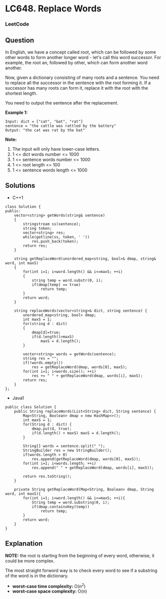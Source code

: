# LC648. Replace Words

### LeetCode

## Question

In English, we have a concept called root, which can be followed by some other words to form another longer word - let's call this word successor. For 
example, the root an, followed by other, which can form another word another.

Now, given a dictionary consisting of many roots and a sentence. You need to replace all the successor in the sentence with the root forming it. If a successor has many roots can form it, replace it with the root with the shortest length.

You need to output the sentence after the replacement.

**Example 1:**
```
Input: dict = ["cat", "bat", "rat"]
sentence = "the cattle was rattled by the battery"
Output: "the cat was rat by the bat"
```

**Note:**

1.  The input will only have lower-case letters.
2.  1 <= dict words number <= 1000
3.  1 <= sentence words number <= 1000
4.  1 <= root length <= 100
5.  1 <= sentence words length <= 1000

## Solutions

* C++1
```
class Solution {
public:
    vector<string> getWords(string& sentence)
    {
        stringstream ss(sentence);
        string token;
        vector<string> res;
        while(getline(ss, token, ' '))
            res.push_back(token);
        return res;
    }
    
    string getReplaceWord(unordered_map<string, bool>& dmap, string& word, int maxS)
    {
        for(int i=1; i<word.length() && i<=maxS; ++i)
        {
            string temp = word.substr(0, i);
            if(dmap[temp] == true)
                return temp;
        }
        return word;
    }
    
    string replaceWords(vector<string>& dict, string sentence) {
        unordered_map<string, bool> dmap;
        int maxS = 1;
        for(string d : dict)
        {
            dmap[d]=true;
            if(d.length()>maxS)
                maxS = d.length();
        }
     
        vector<string> words = getWords(sentence);
        string res = "";
        if(!words.empty())
            res = getReplaceWord(dmap, words[0], maxS);
        for(int i=1; i<words.size(); ++i)
            res += " " + getReplaceWord(dmap, words[i], maxS);
        return res;
    }
};
```

* Java1
```
public class Solution {
    public String replaceWords(List<String> dict, String sentence) {
        Map<String, Boolean> dmap = new HashMap<>();
        int maxS = 1;
        for(String d : dict) {
            dmap.put(d, true);
            if(d.length() > maxS) maxS = d.length();
        }
        
        String[] words = sentence.split(" ");
        StringBuilder res = new StringBuilder();
        if(words.length > 0)
            res.append(getReplaceWord(dmap, words[0], maxS));
        for(int i=1; i<words.length; ++i)
            res.append(" " + getReplaceWord(dmap, words[i], maxS));
        
        return res.toString();
    }
    
    private String getReplaceWord(Map<String, Boolean> dmap, String word, int maxS){
        for(int i=1; i<word.length() && i<=maxS; ++i){
            String temp = word.substring(0, i);
            if(dmap.containsKey(temp))
                return temp;
        }
        return word;
    }
}
```

## Explanation

**NOTE:** the root is starting from the beginning of every word, otherwise, it could be more complex.

The most straight forword way is to check every word to see if a substring of the word is in the dictionary.

* **worst-case time complexity:** O(n<sup>2</sup>)
* **worst-case space complexity:** O(n)